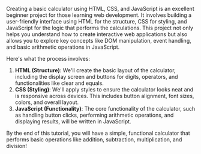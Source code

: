 Creating a basic calculator using HTML, CSS, and JavaScript is an excellent beginner project for those learning web development. It involves building a user-friendly interface using HTML for the structure, CSS for styling, and JavaScript for the logic that performs the calculations. This project not only helps you understand how to create interactive web applications but also allows you to explore key concepts like DOM manipulation, event handling, and basic arithmetic operations in JavaScript.

Here's what the process involves:

1. **HTML (Structure)**: We'll create the basic layout of the calculator, including the display screen and buttons for digits, operators, and functionalities like clear and equals.
2. **CSS (Styling)**: We'll apply styles to ensure the calculator looks neat and is responsive across devices. This includes button alignment, font sizes, colors, and overall layout.
3. **JavaScript (Functionality)**: The core functionality of the calculator, such as handling button clicks, performing arithmetic operations, and displaying results, will be written in JavaScript.

By the end of this tutorial, you will have a simple, functional calculator that performs basic operations like addition, subtraction, multiplication, and division!
